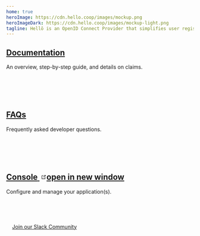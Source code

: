 ```yaml
---
home: true
heroImage: https://cdn.hello.coop/images/mockup.png
heroImageDark: https://cdn.hello.coop/images/mockup-light.png
tagline: Hellō is an OpenID Connect Provider that simplifies user registration and login, allowing you to provide all the choices your users may want in hours instead of days or weeks.
---
```


<div class="features">
  <div class="feature">
    <h2><a href="/documentation/index.html">Documentation</a></h2>
    <p>An overview, step-by-step guide, and details on claims.</p>
  </div>

  <div class="feature">
    <h2><a href="/faqs/index.html">FAQs</a></h2>
    <p>Frequently asked developer questions.</p>
  </div>

  <div class="feature">
    <h2>
      <a href="https://console.hello.dev">
        <span>Console</span>
        <span><svg class="external-link-icon" style="margin-left: 4px; margin-top: 2px;" xmlns="http://www.w3.org/2000/svg" aria-hidden="true" focusable="false" x="0px" y="0px" viewBox="0 0 100 100" width="15" height="15"><path fill="currentColor" d="M18.8,85.1h56l0,0c2.2,0,4-1.8,4-4v-32h-8v28h-48v-48h28v-8h-32l0,0c-2.2,0-4,1.8-4,4v56C14.8,83.3,16.6,85.1,18.8,85.1z"></path><polygon fill="currentColor" points="45.7,48.7 51.3,54.3 77.2,28.5 77.2,37.2 85.2,37.2 85.2,14.9 62.8,14.9 62.8,22.9 71.5,22.9"></polygon></svg><span class="external-link-icon-sr-only">open in new window</span></span>
      </a>
    </h2>
    <p>Configure and manage your application(s).</p>
  </div>

  <a href="https://join.slack.com/t/hello-community/shared_invite/zt-1eathz2k5-QDlgsN6aULVgJrbJtSKL_g" target="_blank" class="hello-btn-black-and-static">
    Join our Slack Community
  </a>
</div>

<div style="position: fixed; width: 100%; left: 0; bottom: 0;" v-pre>
  <wc-footer/>
</div>

<style>
  .features{
    padding-bottom: 8rem !important;
  }

  .feature{
    padding-bottom: 4rem;
  }

  .hello-btn-black-and-static{
    line-height: 16px;
    padding: 16px;
    margin: 0 auto;
  }

  @media (max-width: 719px) {
    .home .feature {
      padding: 0
    }
    .features{
      padding-bottom: 10rem !important;
    }
    .hello-btn-black-and-static{
      margin: 40px auto;
    }
  }

  .feature a:hover{
    border-bottom: 2px solid #303030;
  }

  #links, #copyright, #social-links{
    display: flex;
  }

  .dark .external-link-icon{
    color: #d4d4d4;
  }

  #copyright{
    margin-top: 0.48rem;
  }

  #links, #social-links{
    gap: 0rem 1rem;
  }

  #social-links{
    justify-content: end;
  }
</style>